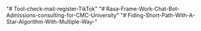 "# Tool-check-mail-register-TikTok" 
"# Rasa-Frame-Work-Chat-Bot-Admissions-consulting-for-CMC-University" 
"# Fiding-Short-Path-With-A-Star-Algorithm-With-Multiple-Way-" 
